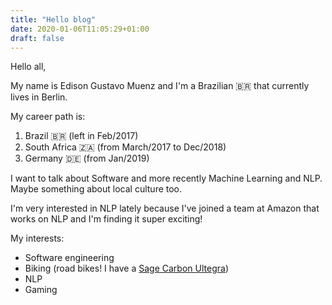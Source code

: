 ```yaml
---
title: "Hello blog"
date: 2020-01-06T11:05:29+01:00
draft: false
---
```


Hello all,

My name is Edison Gustavo Muenz and I'm a Brazilian 🇧🇷 that currently lives in Berlin.


My career path is:

1. Brazil 🇧🇷 (left in Feb/2017)
1. South Africa 🇿🇦 (from March/2017 to Dec/2018)
1. Germany 🇩🇪 (from Jan/2019)

I want to talk about Software and more recently Machine Learning and NLP. Maybe something about local culture too.

I'm very interested in NLP lately because I've joined a team at Amazon that works on NLP and I'm finding it super exciting!

My interests:
- Software engineering
- Biking (road bikes! I have a [Sage Carbon Ultegra](https://www.radsport-rennrad.de/test-teile/test-radon-sage-carbon-ultegra/))
- NLP
- Gaming

